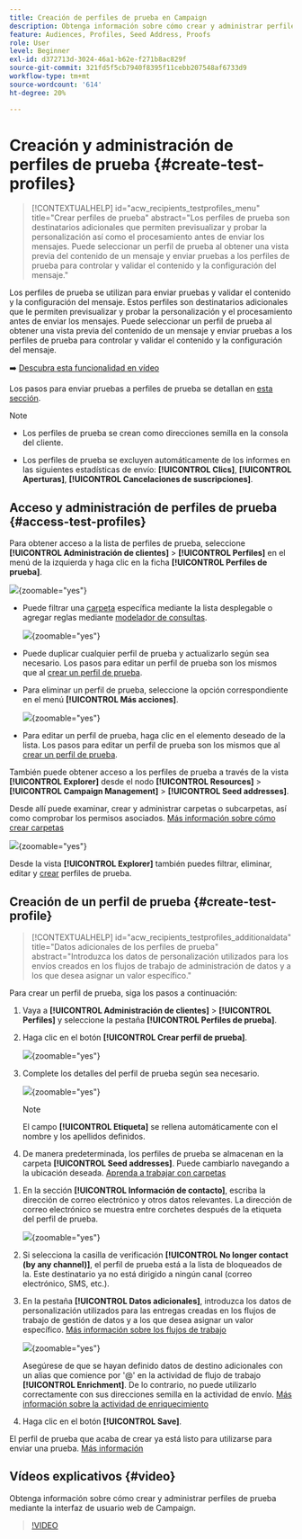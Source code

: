 ```yaml
---
title: Creación de perfiles de prueba en Campaign
description: Obtenga información sobre cómo crear y administrar perfiles de prueba en Adobe Campaign
feature: Audiences, Profiles, Seed Address, Proofs
role: User
level: Beginner
exl-id: d372713d-3024-46a1-b62e-f271b8ac829f
source-git-commit: 321fd5f5cb7940f8395f11cebb207548af6733d9
workflow-type: tm+mt
source-wordcount: '614'
ht-degree: 20%

---
```


# Creación y administración de perfiles de prueba {#create-test-profiles}

>[!CONTEXTUALHELP]
>id="acw_recipients_testprofiles_menu"
>title="Crear perfiles de prueba"
>abstract="Los perfiles de prueba son destinatarios adicionales que permiten previsualizar y probar la personalización así como el procesamiento antes de enviar los mensajes. Puede seleccionar un perfil de prueba al obtener una vista previa del contenido de un mensaje y enviar pruebas a los perfiles de prueba para controlar y validar el contenido y la configuración del mensaje."

Los perfiles de prueba se utilizan para enviar pruebas y validar el contenido y la configuración del mensaje. Estos perfiles son destinatarios adicionales que le permiten previsualizar y probar la personalización y el procesamiento antes de enviar los mensajes. Puede seleccionar un perfil de prueba al obtener una vista previa del contenido de un mensaje y enviar pruebas a los perfiles de prueba para controlar y validar el contenido y la configuración del mensaje.

➡️ [Descubra esta funcionalidad en vídeo](#video)

<!--Learn more on test profiles in the [Campaign v8 (client console) documentation](https://experienceleague.adobe.com/docs/campaign/campaign-v8/audience/add-profiles/test-profiles.html){target="_blank"}.-->

Los pasos para enviar pruebas a perfiles de prueba se detallan en [esta sección](../preview-test/test-deliveries.md#test-profiles).

>[!NOTE]
>
>* Los perfiles de prueba se crean como direcciones semilla en la consola del cliente.
>
>* Los perfiles de prueba se excluyen automáticamente de los informes en las siguientes estadísticas de envío: **[!UICONTROL Clics]**, **[!UICONTROL Aperturas]**, **[!UICONTROL Cancelaciones de suscripciones]**.

## Acceso y administración de perfiles de prueba {#access-test-profiles}

Para obtener acceso a la lista de perfiles de prueba, seleccione **[!UICONTROL Administración de clientes]** > **[!UICONTROL Perfiles]** en el menú de la izquierda y haga clic en la ficha **[!UICONTROL Perfiles de prueba]**.

![](assets/test-profile-list.png){zoomable="yes"}

* Puede filtrar una [carpeta](../get-started/permissions.md#folders) específica mediante la lista desplegable o agregar reglas mediante [modelador de consultas](../query/query-modeler-overview.md).

  ![](assets/test-profile-list-filters.png){zoomable="yes"}

* Puede duplicar cualquier perfil de prueba y actualizarlo según sea necesario. Los pasos para editar un perfil de prueba son los mismos que al [crear un perfil de prueba](#create-test-profile).

* Para eliminar un perfil de prueba, seleccione la opción correspondiente en el menú **[!UICONTROL Más acciones]**.

  ![](assets/test-profile-list-delete.png){zoomable="yes"}

* Para editar un perfil de prueba, haga clic en el elemento deseado de la lista. Los pasos para editar un perfil de prueba son los mismos que al [crear un perfil de prueba](#create-test-profile).

También puede obtener acceso a los perfiles de prueba a través de la vista **[!UICONTROL Explorer]** desde el nodo **[!UICONTROL Resources]** > **[!UICONTROL Campaign Management]** > **[!UICONTROL Seed addresses]**.

Desde allí puede examinar, crear y administrar carpetas o subcarpetas, así como comprobar los permisos asociados. [Más información sobre cómo crear carpetas](../get-started/permissions.md#folders)

![](assets/test-profiles-folders.png){zoomable="yes"}

Desde la vista **[!UICONTROL Explorer]** también puedes filtrar, eliminar, editar y [crear](#create-test-profile) perfiles de prueba.

## Creación de un perfil de prueba {#create-test-profile}

>[!CONTEXTUALHELP]
>id="acw_recipients_testprofiles_additionaldata"
>title="Datos adicionales de los perfiles de prueba"
>abstract="Introduzca los datos de personalización utilizados para los envíos creados en los flujos de trabajo de administración de datos y a los que desea asignar un valor específico."

Para crear un perfil de prueba, siga los pasos a continuación:

1. Vaya a **[!UICONTROL Administración de clientes]** > **[!UICONTROL Perfiles]** y seleccione la pestaña **[!UICONTROL Perfiles de prueba]**.

1. Haga clic en el botón **[!UICONTROL Crear perfil de prueba]**.

   ![](assets/test-profile-create.png){zoomable="yes"}

1. Complete los detalles del perfil de prueba según sea necesario. <!--Most of the fields are the same as when creating profiles. [Learn more]-->

   ![](assets/test-profile-details.png){zoomable="yes"}

   >[!NOTE]
   >
   >El campo **[!UICONTROL Etiqueta]** se rellena automáticamente con el nombre y los apellidos definidos.

1. De manera predeterminada, los perfiles de prueba se almacenan en la carpeta **[!UICONTROL Seed addresses]**. Puede cambiarlo navegando a la ubicación deseada. [Aprenda a trabajar con carpetas](../get-started/permissions.md#folders)

   <!--![](assets/test-profile-folder.png){zoomable="yes"}-->

<!--
You do not need to enter all fields of each tab when creating a seed address. Missing personalization elements are entered randomly during delivery analysis. (Not valid?)
-->

1. En la sección **[!UICONTROL Información de contacto]**, escriba la dirección de correo electrónico y otros datos relevantes. La dirección de correo electrónico se muestra entre corchetes después de la etiqueta del perfil de prueba.

   ![](assets/test-profile-address.png){zoomable="yes"}

1. Si selecciona la casilla de verificación **[!UICONTROL No longer contact (by any channel)]**, el perfil de prueba está a la lista de bloqueados de la. Este destinatario ya no está dirigido a ningún canal (correo electrónico, SMS, etc.).

1. En la pestaña **[!UICONTROL Datos adicionales]**, introduzca los datos de personalización utilizados para las entregas creadas en los flujos de trabajo de gestión de datos y a los que desea asignar un valor específico. [Más información sobre los flujos de trabajo](../workflows/gs-workflows.md)

   ![](assets/test-profile-additional-data.png){zoomable="yes"}

   Asegúrese de que se hayan definido datos de destino adicionales con un alias que comience por &#39;@&#39; en la actividad de flujo de trabajo **[!UICONTROL Enrichment]**. De lo contrario, no puede utilizarlo correctamente con sus direcciones semilla en la actividad de envío. [Más información sobre la actividad de enriquecimiento](../workflows/activities/enrichment.md)

1. Haga clic en el botón **[!UICONTROL Save]**.

El perfil de prueba que acaba de crear ya está listo para utilizarse para enviar una prueba. [Más información](../preview-test/test-deliveries.md#test-profiles)

<!--Use test profiles in Direct mail? cf v7/v8-->

## Vídeos explicativos {#video}

Obtenga información sobre cómo crear y administrar perfiles de prueba mediante la interfaz de usuario web de Campaign.

>[!VIDEO](https://video.tv.adobe.com/v/3442844?quality=12)
